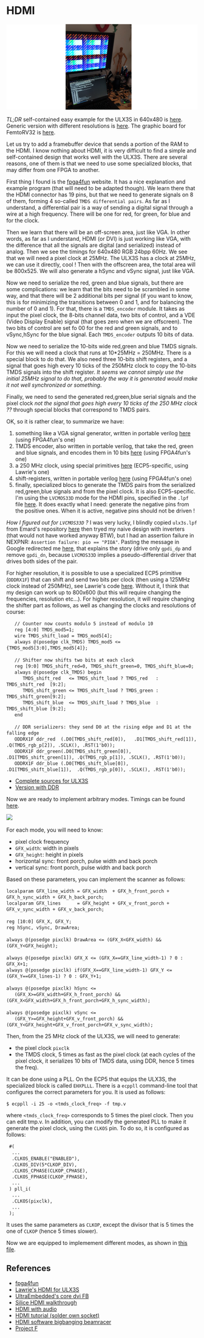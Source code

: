 HDMI
====

![](Images/HDMI.jpg)

_TL;DR_ self-contained easy example for the ULX3S in 640x480 is 
[here](https://github.com/BrunoLevy/learn-fpga/tree/master/Basic/ULX3S_hdmi).
Generic version with different resolutions is 
[here](https://github.com/BrunoLevy/learn-fpga/blob/master/Basic/ULX3S/ULX3S_hdmi/HDMI_test_hires.v).
The graphic board for FemtoRV32 is 
[here](https://github.com/BrunoLevy/learn-fpga/blob/master/FemtoRV/RTL/DEVICES/FGA.v).

Let us try to add a framebuffer device that sends a portion of the RAM
to the HDMI. I know nothing about HDMI, it is very difficult to find a
simple and self-contained design that works well with the ULX3S. There
are several reasons, one of them is that we need to use some specialized
blocks, that may differ from one FPGA to another. 

First thing I found is the [fpga4fun](https://www.fpga4fun.com/HDMI.html)
website. It has a nice explanation and example program (that will need
to be adapted though). We learn there that the HDMI connector has 19
pins, but that we need to generate signals on 8 of them, forming 4
so-called `TMDS differential pairs`. As far as I understand, a
differential pair is a way of sending a digital signal through a wire
at a high frequency. There will be one for red, for green, for blue and
for the clock. 

Then we learn that there will be an off-screen area, just like VGA. In
other words, as far as I understand, HDMI (or DVI) is just working like VGA, with
the difference that all the signals are digital (and serialized) instead
of analog. Then we see the timings for 640x480 RGB 24bpp 60Hz. We see
that we will need a pixel clock at 25MHz. The ULX3S has a clock at
25MHz, we can use it directly, cool ! Then with the offscreen area, the 
total area will be 800x525. We will also generate a hSync and vSync
signal, just like VGA.

Now we need to serialize the red, green and blue signals, but there are
some complications: we learn that the bits need to be scrambled in
some way, and that there will be 2 additional bits per signal
(if you want to know, this is for minimizing the transitions between
0 and 1, and for balancing the number of 0 and 1). For that,
there is a `TMDS_encoder` module. It takes as input the pixel clock,
the 8-bits channel data, two bits of control, and a VDE (Video Display
Enable) signal (that goes zero when we are offscreen). The two bits of
control are set fo 00 for the red and green signals, and to vSync,hSync
for the blue signal. Each `TMDS_encoder` outputs 10 bits of data.

Now we need to serialize the 10-bits wide red,green and blue TMDS
signals. For this we will need a clock that runs at 10*25MHz = 250MHz.
There is a special block to do that.
We also need three 10-bits shift registers, and a signal that goes high
every 10 ticks of the 250MHz clock to copy the 10-bits TMDS signals into
the shift register. _It seems we cannot simply use the initial 25MHz signal
to do that, probably the way it is generated would make it not well
synchronized or something_.

Finally, we need to send the generated red,green,blue serial signals and
the pixel clock _not the signal that goes high every 10 ticks of the
250 MHz clock ??_ through special blocks that correspond to TMDS pairs.

OK, so it is rather clear, to summarize we have:
 1) something like a VGA signal generator, written in portable verilog 
     [here](https://github.com/BrunoLevy/learn-fpga/blob/master/Basic/ULX3S/ULX3S_hdmi/HDMI_test.v)
     (using FPGA4fun's one)
 2) TMDS encoder, also written in portable verilog, that take the red, green and blue signals, and encodes them in 10 bits
     [here](https://github.com/BrunoLevy/learn-fpga/blob/master/Basic/ULX3S/ULX3S_hdmi/TMDS_encoder.v)
     (using FPGA4fun's one)
 3) a 250 MHz clock, using special primitives
     [here](https://github.com/BrunoLevy/learn-fpga/blob/master/Basic/ULX3S/ULX3S_hdmi/HDMI_clock.v)
     (ECP5-specific, using Lawrie's one)
 4) shift-registers, written in portable verilog
     [here](https://github.com/BrunoLevy/learn-fpga/blob/master/Basic/ULX3S/ULX3S_hdmi/HDMI_test.v)
     (using FPGA4fun's one)      
 5) finally, specialized blocs to generate the TMDS pairs from the
    serialized red,green,blue signals and from the pixel clock. It is
    also ECP5-specific. I'm using the `LVCMOS33D` mode for the HDMI
    pins, specified in the `.lpf` file
    [here](https://github.com/BrunoLevy/learn-fpga/blob/master/Basic/ULX3S/ULX3S_hdmi/ulx3s.lpf).
    It does exactly what I need:
    generate the negative pins from the positive ones. When it is
    active, negative pins should not be driven ! 
    
_How I figured out for `LVCMOS33D` ?_ I was very lucky, I blindly
copied `ulx3s.lpf` from Emard's repository [here](https://github.com/emard/ulx3s/blob/master/doc/constraints/ulx3s_v20.lpf)
then tryed my naive design with inverters (that would not have worked anyway BTW),
but I had an assertion failure in NEXPNR: `Assertion failure: pio == "PIOA"`. 
Pasting the message in Google redirected me [here](https://github.com/YosysHQ/nextpnr/issues/544),
that explains the story (drive only `gpdi_dp` and remove `gpdi_dn`,
because `LVCMOS33D` implies a pseudo-differential driver that drives both
sides of the pair.
  
  
For higher resolution, it is possible to use a specialized ECP5
primitive (`ODDRX1F`) that can shift and send two bits per clock (then using a
125MHz clock instead of 250MHz), see Lawrie's code
[here](https://github.com/lawrie/ulx3s_examples/blob/master/hdmi/fake_differential.v).
Without it, I think that my design can work up to 800x600 (but this will require
changing the frequencies, resolution etc...). For higher resolution,
it will require changing the shifter part as follows, as well as
changing the clocks and resolutions of course:
```
   // Counter now counts modulo 5 instead of modulo 10
   reg [4:0] TMDS_mod5=1;
   wire TMDS_shift_load = TMDS_mod5[4];
   always @(posedge clk_TMDS) TMDS_mod5 <= {TMDS_mod5[3:0],TMDS_mod5[4]};
   
   // Shifter now shifts two bits at each clock
   reg [9:0] TMDS_shift_red=0, TMDS_shift_green=0, TMDS_shift_blue=0;
   always @(posedge clk_TMDS) begin
      TMDS_shift_red   <= TMDS_shift_load ? TMDS_red   : TMDS_shift_red  [9:2];
      TMDS_shift_green <= TMDS_shift_load ? TMDS_green : TMDS_shift_green[9:2];
      TMDS_shift_blue  <= TMDS_shift_load ? TMDS_blue  : TMDS_shift_blue [9:2];
   end
   
   // DDR serializers: they send D0 at the rising edge and D1 at the falling edge
   ODDRX1F ddr_red  (.D0[TMDS_shift_red[0]),   .D1[TMDS_shift_red[1]),   .Q(TMDS_rgb_p[2]), .SCLK(), .RST(1'b0));
   ODDRX1F ddr_green(.D0[TMDS_shift_green[0]), .D1[TMDS_shift_green[1]), .Q(TMDS_rgb_p[1]), .SCLK(), .RST(1'b0));
   ODDRX1F ddr_blue (.D0[TMDS_shift_blue[0]),  .D1[TMDS_shift_blue[1]),  .Q(TMDS_rgb_p[0]), .SCLK(), .RST(1'b0));   

```

- [Complete sources for ULX3S](https://github.com/BrunoLevy/learn-fpga/blob/master/Basic/ULX3S/ULX3S_hdmi/HDMI_test.v)
- [Version with DDR](https://github.com/BrunoLevy/learn-fpga/blob/master/Basic/ULX3S/ULX3S_hdmi/HDMI_test_DDR.v)

Now we are ready to implement arbitrary modes. Timings can be found [here](http://tinyvga.com/vga-timing).

![](https://github.com/BrunoLevy/learn-fpga/blob/master/Basic/FOMU/FOMU_VGA/Images/vga_mode.png)

For each mode, you will need to know:
- pixel clock frequency
- `GFX_width`: width in pixels
- `GFX_height`: height in pixels
- horizontal sync: front porch, pulse width and back porch
- vertical sync: front porch, pulse width and back porch

Based on these parameters, you can implement the scanner as follows:
```
localparam GFX_line_width = GFX_width  + GFX_h_front_porch + GFX_h_sync_width + GFX_h_back_porch;
localparam GFX_lines      = GFX_height + GFX_v_front_porch + GFX_v_sync_width + GFX_v_back_porch;

reg [10:0] GFX_X, GFX_Y;
reg hSync, vSync, DrawArea;

always @(posedge pixclk) DrawArea <= (GFX_X<GFX_width) && (GFX_Y<GFX_height);

always @(posedge pixclk) GFX_X <= (GFX_X==GFX_line_width-1) ? 0 : GFX_X+1;
always @(posedge pixclk) if(GFX_X==GFX_line_width-1) GFX_Y <= (GFX_Y==GFX_lines-1) ? 0 : GFX_Y+1;

always @(posedge pixclk) hSync <= 
   (GFX_X>=GFX_width+GFX_h_front_porch) && (GFX_X<GFX_width+GFX_h_front_porch+GFX_h_sync_width);
   
always @(posedge pixclk) vSync <= 
   (GFX_Y>=GFX_height+GFX_v_front_porch) && (GFX_Y<GFX_height+GFX_v_front_porch+GFX_v_sync_width);
```


Then, from the 25 MHz clock of the ULX3S, we will need to generate:
- the pixel clock `pixclk`
- the TMDS clock, 5 times as fast as the pixel clock (at each cycles
  of the pixel clock, it serializes 10 bits of TMDS data, using DDR,
  hence 5 times the freq).

It can be done using a PLL. On the ECP5 that equips the ULX3S, the
specialized block is called `EHXPLLL`. There is a `ecppll` command-line 
tool that configures the correct parameters for you. It is used as
follows:

```
$ ecppll -i 25 -o <tmds_clock_freq> -f tmp.v
```
where `<tmds_clock_freq>` corresponds to 5 times the pixel clock. Then
you can edit tmp.v. In addition, you can modify the generated PLL to
make it generate the pixel clock, using the `CLKOS` pin. To do so,
it is configured as follows:
```
 #(
  ...
  .CLKOS_ENABLE("ENABLED"),
  .CLKOS_DIV(5*CLKOP_DIV),
  .CLKOS_CPHASE(CLKOP_CPHASE),
  .CLKOS_FPHASE(CLKOP_FPHASE),
  ...
 ) pll_i(
  ...
  .CLKOS(pixclk),  
  ...
 );
```
It uses the same parameters as `CLKOP`, except the divisor that is 5
times the one of `CLKOP` (hence 5 times slower).

Now we are equipped to implemement different modes, as shown in 
[this file](https://github.com/BrunoLevy/learn-fpga/blob/master/Basic/ULX3S/ULX3S_hdmi/HDMI_test_hires.v).

References
----------
- [fpga4fun](https://www.fpga4fun.com/HDMI.html)
- [Lawrie's HDMI for ULX3S](https://github.com/lawrie/ulx3s_examples/blob/master/hdmi/)
- [UltraEmbedded's core dvi FB](https://github.com/ultraembedded/core_dvi_framebuffer/blob/master/src_v/dvi.v)
- [Silice HDMI walkthrough](https://github.com/sylefeb/Silice/tree/master/projects/hdmi_test)
- [HDMI with audio](https://github.com/hdl-util/hdmi/)
- [HDMI tutorial (solder own socket)](https://purisa.me/blog/hdmi-on-fpga/)
- [HDMI software bigbanging beamracer](https://github.com/Wren6991/picodvi)
- [Project F](https://projectf.io/posts/video-timings-vga-720p-1080p/)